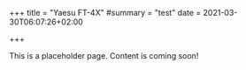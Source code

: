 +++
title = "Yaesu FT-4X"
#summary = "test"
date = 2021-03-30T06:07:26+02:00

+++

This is a placeholder page. Content is coming soon!
